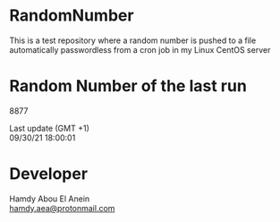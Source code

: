 # RandomNumber    
This is a test repository where a random number is pushed to a file automatically passwordless from a cron job in my Linux CentOS server    
# Random Number of the last run   
8877
      
Last update (GMT +1)    
09/30/21 18:00:01
# Developer    
Hamdy Abou El Anein   
hamdy.aea@protonmail.com
